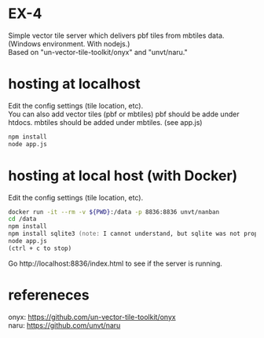 # EX-4
Simple vector tile server which delivers pbf tiles from mbtiles data. (Windows environment. With nodejs.)   
Based on "un-vector-tile-toolkit/onyx" and "unvt/naru."
  

# hosting at localhost
Edit the config settings (tile location, etc).  
You can also add vector tiles (pbf or mbtiles)
pbf should be adde under htdocs. mbtiles should be added under mbtiles. (see app.js)  

```zsh
npm install
node app.js   
```

# hosting at local host (with Docker)
Edit the config settings (tile location, etc).  
```zsh 
docker run -it --rm -v ${PWD}:/data -p 8836:8836 unvt/nanban
cd /data  
npm install  
npm install sqlite3 (note: I cannot understand, but sqlite was not properly installed with the previous command in my case)  
node app.js  
(ctrl + c to stop)
```  
Go http://localhost:8836/index.html to see if the server is running.  


# refereneces  
onyx: https://github.com/un-vector-tile-toolkit/onyx  
naru: https://github.com/unvt/naru

